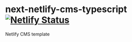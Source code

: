 # next-netlify-cms-typescript [![Netlify Status](https://api.netlify.com/api/v1/badges/dbe4993e-6fc6-4701-9037-23c80dd0a605/deploy-status)](https://app.netlify.com/sites/reverent-ardinghelli-ebe4f2/deploys)

Netlify CMS template
